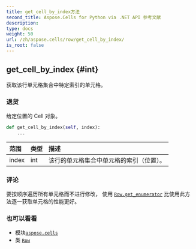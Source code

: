 ```yaml
---
title: get_cell_by_index方法
second_title: Aspose.Cells for Python via .NET API 参考文献
description:
type: docs
weight: 50
url: /zh/aspose.cells/row/get_cell_by_index/
is_root: false
---
```

##  get_cell_by_index {#int}
获取该行单元格集合中特定索引的单元格。


### 退货

给定位置的 Cell 对象。


```python
def get_cell_by_index(self, index):
    ...
```


|范围|类型|描述|
| :- | :- | :- |
| index | int |该行的单元格集合中单元格的索引（位置）。|
### 评论

要按顺序遍历所有单元格而不进行修改，
使用 [`Row.get_enumerator`](/cells/python-net/zh/aspose.cells/row/get_enumerator) 比使用此方法逐一获取单元格的性能更好。


### 也可以看看
* 模块[`aspose.cells`](../../)
* 类 [`Row`](/cells/python-net/zh/aspose.cells/row)
